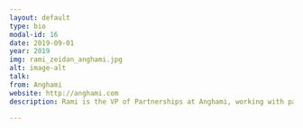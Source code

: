 ```yaml
---
layout: default
type: bio
modal-id: 16
date: 2019-09-01
year: 2019
img: rami_zeidan_anghami.jpg
alt: image-alt
talk:
from: Anghami
website: http://anghami.com
description: Rami is the VP of Partnerships at Anghami, working with partner brands to create new music experiences for music lovers. Anghami is the leading music streaming service in MENA with 75 million registered users, 1 billion streams a month and over 30,000,000 Arabic and international songs. Rami joined Anghami in 2015 as Head of Marketing, growing Anghami by 3x in 2 years.

---
```

